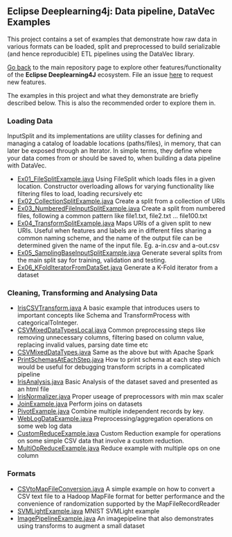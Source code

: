 ## Eclipse Deeplearning4j: Data pipeline, DataVec Examples

This project contains a set of examples that demonstrate how raw data in various formats can be loaded, split and preprocessed to build serializable (and hence reproducible) ETL pipelines using the DataVec library.

[Go back](../README.md) to the main repository page to explore other features/functionality of the **Eclipse Deeplearning4J** ecosystem. File an issue [here](https://github.com/eclipse/deeplearning4j-examples/issues) to request new features.

The examples in this project and what they demonstrate are briefly described below. This is also the recommended order to explore them in.

### Loading Data
InputSplit and its implementations are utility classes for defining and managing a catalog of loadable locations (paths/files), in memory, that can later be exposed through an Iterator. In simple terms, they define where your data comes from or should be saved to, when building a data pipeline with DataVec.

* [Ex01_FileSplitExample.java](./src/main/java/org/deeplearning4j/datapipelineexamples/loading/Ex01_FileSplitExample.java)
Using FileSplit which loads files in a given location. Constructor overloading allows for varying functionality like filtering files to load, loading recursively etc
* [Ex02_CollectionSplitExample.java](./src/main/java/org/deeplearning4j/datapipelineexamples/loading/Ex02_CollectionSplitExample.java)
Create a split from a collection of URIs
* [Ex03_NumberedFileInputSplitExample.java](./src/main/java/org/deeplearning4j/datapipelineexamples/loading/Ex03_NumberedFileInputSplitExample.java)
Create a split from numbered files, following a common pattern like file1.txt, file2.txt ... file100.txt
* [Ex04_TransformSplitExample.java](./src/main/java/org/deeplearning4j/datapipelineexamples/loading/Ex04_TransformSplitExample.java)
Maps URIs of a given split to new URIs. Useful when features and labels are in different files sharing a common naming scheme, and the name of the output file can be determined given the name of the input file. Eg. a-in.csv and a-out.csv
* [Ex05_SamplingBaseInputSplitExample.java](./src/main/java/org/deeplearning4j/datapipelineexamples/loading/Ex05_SamplingBaseInputSplitExample.java)
Generate several splits from the main split say for training, validation and testing.
* [Ex06_KFoldIteratorFromDataSet.java](./src/main/java/org/deeplearning4j/datapipelineexamples/loading/Ex06_KFoldIteratorFromDataSet.java)
Generate a K-Fold iterator from a dataset

### Cleaning, Transforming and Analysing Data
* [IrisCSVTransform.java](./src/main/java/org/deeplearning4j/datapipelineexamples/transform/basic/IrisCSVTransform.java)
A basic example that introduces users to important concepts like Schema and TransformProcess with categoricalToInteger.
* [CSVMixedDataTypesLocal.java](./src/main/java/org/deeplearning4j/datapipelineexamples/transform/basic/CSVMixedDataTypesLocal.java)
Common preprocessing steps like removing unnecessary columns, filtering based on column value, replacing invalid values, parsing date time etc
* [CSVMixedDataTypes.java](./src/main/java/org/deeplearning4j/datapipelineexamples/transform/basic/CSVMixedDataTypes.java)
Same as the above but with Apache Spark
* [PrintSchemasAtEachStep.java](./src/main/java/org/deeplearning4j/datapipelineexamples/transform/debugging/PrintSchemasAtEachStep.java)
How to print schema at each step which would be useful for debugging transform scripts in a complicated pipeline
* [IrisAnalysis.java](./src/main/java/org/deeplearning4j/datapipelineexamples/analysis/IrisAnalysis.java)
Basic Analysis of the dataset saved and presented as an html file
* [IrisNormalizer.java](./src/main/java/org/deeplearning4j/datapipelineexamples/transform/basic/IrisNormalizer.java)
Proper useage of preprocessors with min max scaler
* [JoinExample.java](./src/main/java/org/deeplearning4j/datapipelineexamples/transform/basic/JoinExample.java)
Perform joins on datasets
* [PivotExample.java](./src/main/java/org/deeplearning4j/datapipelineexamples/transform/basic/PivotExample.java)
Combine multiple independent records by key.
* [WebLogDataExample.java](./src/main/java/org/deeplearning4j/datapipelineexamples/transform/basic/WebLogDataExample.java)
Preprocessing/aggregation operations on some web log data
* [CustomReduceExample.java](./src/main/java/org/deeplearning4j/datapipelineexamples/transform/custom/CustomReduceExample.java)
Custom Reduction example for operations on some simple CSV data that involve a custom reduction.
* [MultiOpReduceExample.java](./src/main/java/org/deeplearning4j/datapipelineexamples/transform/custom/MultiOpReduceExample.java)
Reduce example with multiple ops on one column

### Formats
* [CSVtoMapFileConversion.java](./src/main/java/org/deeplearning4j/datapipelineexamples/formats/hdfs/conversion/CSVtoMapFileConversion.java)
A simple example on how to convert a CSV text file to a Hadoop MapFile format for better performance and the convenience of randomization supported by the MapFileRecordReader
* [SVMLightExample.java](./src/main/java/org/deeplearning4j/datapipelineexamples/formats/svmlight/SVMLightExample.java)
MNIST SVMLight example
* [ImagePipelineExample.java](./src/main/java/org/deeplearning4j/datapipelineexamples/formats/image/ImagePipelineExample.java)
An imagepipeline that also demonstrates using transforms to augment a small dataset
